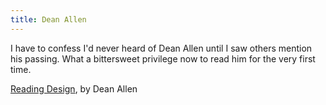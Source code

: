 ```yaml
---
title: Dean Allen
---
```


I have to confess I'd never heard of Dean Allen until I saw others mention his passing. What a bittersweet privilege now to read him for the very first time.

[Reading Design](https://alistapart.com/article/readingdesign), by Dean Allen
